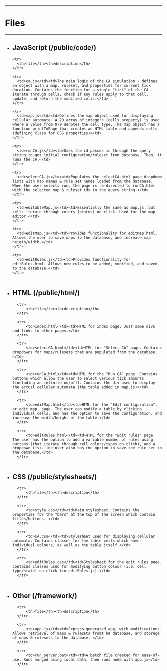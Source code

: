 ------------
# Files
------------

* ## JavaScript (/public/code/)

	<table>

	  <tr>
	    <th>file</th><th>description</th>
	  </tr>

	  <tr>
	  	<td>ca.js</td><td>The main logic of the CA simulation - defines an object with a map, ruleset, and properties for current tick duration. Contains the function for a single "tick" of the CA - iterate through cells, check if any rules apply to that cell, update, and return the modified cells.</td>
	  </tr>

	  <tr>
	  	<td>map.js</td><td>Defines the map object used for displaying cellular automata. A 2D array of integers (cells property) is used where a value from 0-9 denotes the cell type. The map object has a function printToPage that creates an HTML table and appends cells (defining class for CSS properties)</td>
	  </tr>

	  <tr>
	  	<td>runCA.js</td><td>Uses the id passes in through the query string to get initial configuration/ruleset from database. Then, it runs the CA.</td>
	  </tr>
	  
	  <tr>
	  	<td>selectCA.js</td><td>Populates the selectCA.html page dropdown lists with map names & rule set names loaded from the database. When the user selects run, the page is re-directed to runCA.html with the selected map & ruleset ids in the query string.</td>
	  </tr>

	  <tr>
	  	<td>editableMap.js</td><td>Essentially the same as map.js, but cells iterate through colors (states) on click. Used for the map editor.</td>
	  </tr>

	  <tr>
	  	<td>editMap.js</td><td>Provides functionality for editMap.html. Allows the user to save maps to the database, and increase map heigth/width.</td>
	  </tr>

	  <tr>
	  	<td>editRules.js</td><td>Provides functionality for editRules.html. Allows new rules to be added, modified, and saved to the database.</td>
	  </tr>

	</table>

* ## HTML (/public/html/)

	<table>

		<tr>
		    <th>file</th><th>description</th>
		</tr>

		<tr>
		  	<td>index.html</td><td>HTML for index page. Just some divs and links to other pages.</td>
		</tr>

		<tr>
		  	<td>selectCA.html</td><td>HTML for "Select CA" page. Contains dropdowns for maps/rulesets that are populated from the database.</td>
		</tr>

		<tr>
			<td>runCA.html</td><td>HTML for the "Run CA" page. Contains buttons which allow the user to select various tick amounts (including an infinite on/off). Contains the div used to display the actual cellular automata (the table added in map.js)</td>
		</tr>

		<tr>
		  	<td>editMap.html</td><td>HTML for the "Edit configuration", or edit map, page. The user can modify a table by clicking individual cells, and has the option to save the configuration, and increase the width/height of the table.</td>
		</tr>

		<tr>
		  	<td>editRules.html</td><td>HTML for the "Edit rules" page. The user has the option to add a variable number of rules using buttons (that iterate through cell colors/types on click), and a dropdown list. The user also has the option to save the rule set to the database.</td>
		</tr>


	</table>

* ## CSS (/public/stylesheets/)

	<table>

		<tr>
		    <th>file</th><th>description</th>
		</tr>

		<tr>
		  	<td>style.css</td><td>Main stylesheet. Contains the properties for the "bars" at the top of the screen which contain titles/buttons. </td>
		</tr>

		<tr>
		  	<td>CA.css</td><td>Stylesheet used for displaying cellular automata. Contains classes for the table cells which have individual colours, as well as the table itself.</td>
		</tr>

		<tr>
		 	<td>editRules.css</td><td>Stylesheet for the edit rules page. Contains classes used for modifying button colour (i.e. cell type/state) on click (in editRules.js).</td>
		</tr>


	</table>

* ## Other (/framework/)

	<table>

		<tr>
		    <th>file</th><th>description</th>
		</tr>

		<tr>
		  	<td>app.js</td><td>Express-generated app, with modifications. Allows retrieval of maps & rulesets fromt he database, and storage of maps & rulesets to the database. </td>
		</tr>

		<tr>
		 	<td>run_server.bat</td><td>A batch file created for ease-of-use. Runs mongod using local data, then runs node with app.js</td>
		</tr>

	</table>
